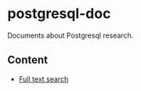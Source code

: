 # postgresql-doc
Documents about Postgresql research.

## Content
* [Full text search](full-text-search/README.md)
